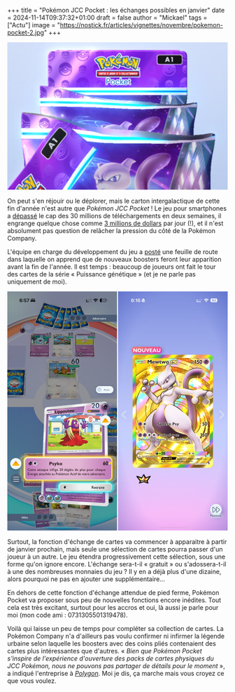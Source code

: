 +++
title = "Pokémon JCC Pocket : les échanges possibles en janvier"
date = 2024-11-14T09:37:32+01:00
draft = false
author = "Mickael"
tags = ["Actu"]
image = "https://nostick.fr/articles/vignettes/novembre/pokemon-pocket-2.jpg"
+++

![Pokémon Pocket](pokemon-pocket-2.jpg "")

On peut s'en réjouir ou le déplorer, mais le carton intergalactique de cette fin d'année n'est autre que *Pokémon JCC Pocket* ! Le jeu pour smartphones a [dépassé](https://nostick.fr/articles/2024/novembre/0911-backlog-pokemon-pocket-beyond-astra-ps5-pro-switch-2/#le-chiffre-de-la-semaine--30-millions) le cap des 30 millions de téléchargements en deux semaines, il engrange quelque chose comme [3 millions de dollars](https://mobilegamer.biz/pokemon-tcg-pocket-is-earning-over-3m-per-day-with-over-12m-banked-to-date/) par jour (!), et il n'est absolument pas question de relâcher la pression du côté de la Pokémon Company.

L'équipe en charge du développement du jeu a [posté](https://x.com/PokemonTCGP/status/1856819952713453683) une feuille de route dans laquelle on apprend que de nouveaux boosters feront leur apparition avant la fin de l'année. Il est temps : beaucoup de joueurs ont fait le tour des cartes de la série « Puissance génétique » (et je ne parle pas uniquement de moi). 

![Pokémon Pocket](pokemon-pocket.jpg "")

Surtout, la fonction d'échange de cartes va commencer à apparaitre à partir de janvier prochain, mais seule une sélection de cartes pourra passer d'un joueur à un autre. Le jeu étendra progressivement cette sélection, sous une forme qu'on ignore encore. L'échange sera-t-il « gratuit » ou s'adossera-t-il à une des nombreuses monnaies du jeu ? Il y en a déjà plus d'une dizaine, alors pourquoi ne pas en ajouter une supplémentaire…

En dehors de cette fonction d'échange attendue de pied ferme, Pokémon Pocket va proposer sous peu de nouvelles fonctions encore inédites. Tout cela est très excitant, surtout pour les accros et oui, là aussi je parle pour moi (mon code ami : 0731305501319478).

Voilà qui laisse un peu de temps pour compléter sa collection de cartes. La Pokémon Company n'a d'ailleurs pas voulu confirmer ni infirmer la légende urbaine selon laquelle les boosters avec des coins pliés contenaient des cartes plus intéressantes que d'autres. « *Bien que Pokémon Pocket s'inspire de l'expérience d'ouverture des packs de cartes physiques du JCC Pokémon, nous ne pouvons pas partager de détails pour le moment* », a indiqué l'entreprise à *[Polygon](https://www.polygon.com/pokemon/477709/tcg-pocket-devs-pack-choice)*. Moi je dis, ça marche mais vous croyez ce que vous voulez.